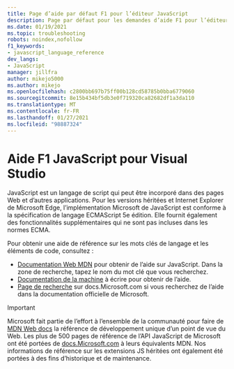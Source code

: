 ```yaml
---
title: Page d’aide par défaut F1 pour l’éditeur JavaScript
description: Page par défaut pour les demandes d’aide F1 pour l’éditeur JavaScript Visual Studio
ms.date: 01/19/2021
ms.topic: troubleshooting
robots: noindex,nofollow
f1_keywords:
- javascript_language_reference
dev_langs:
- JavaScript
manager: jillfra
author: mikejo5000
ms.author: mikejo
ms.openlocfilehash: c2800bb697b75ff00b128cd58785b0bba6779060
ms.sourcegitcommit: 8e15b434bf5db3e0f719320ca82682df1a3da110
ms.translationtype: MT
ms.contentlocale: fr-FR
ms.lasthandoff: 01/27/2021
ms.locfileid: "98887324"
---
```

# <a name="javascript-f1-help-for-visual-studio"></a>Aide F1 JavaScript pour Visual Studio

JavaScript est un langage de script qui peut être incorporé dans des pages Web et d’autres applications. Pour les versions héritées et Internet Explorer de Microsoft Edge, l’implémentation Microsoft de JavaScript est conforme à la spécification de langage ECMAScript 5e édition. Elle fournit également des fonctionnalités supplémentaires qui ne sont pas incluses dans les normes ECMA.

Pour obtenir une aide de référence sur les mots clés de langage et les éléments de code, consultez :

- [Documentation Web MDN](https://developer.mozilla.org/en-US/docs/Web/JavaScript/Reference) pour obtenir de l’aide sur JavaScript. Dans la zone de recherche, tapez le nom du mot clé que vous recherchez.
- [Documentation de la machine](https://www.typescriptlang.org/docs) à écrire pour obtenir de l’aide.
- [Page de recherche](/search) sur docs.Microsoft.com si vous recherchez de l’aide dans la documentation officielle de Microsoft.

> [!IMPORTANT]
> Microsoft fait partie de l’effort à l’ensemble de la communauté pour faire de [MDN Web docs](https://developer.mozilla.org/en-US/docs/Web/JavaScript/Reference) la référence de développement unique d’un point de vue du Web. Les plus de 500 pages de référence de l’API JavaScript de Microsoft ont été portées de [docs.Microsoft.com](https://docs.microsoft.com) à leurs équivalents MDN. Nos informations de référence sur les extensions JS héritées ont également été portées à des fins d’historique et de maintenance.
